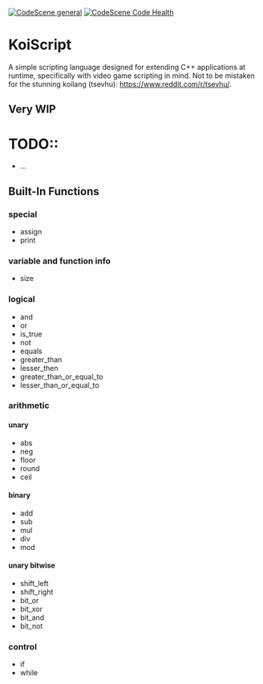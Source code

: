 [![CodeScene general](https://codescene.io/images/analyzed-by-codescene-badge.svg)](https://codescene.io/projects/56597)
[![CodeScene Code Health](https://codescene.io/projects/56597/status-badges/code-health)](https://codescene.io/projects/56597)

# KoiScript
A simple scripting language designed for extending C++ applications at runtime, specifically with video game scripting
in mind. Not to be mistaken for the stunning koilang (tsevhu): https://www.reddit.com/r/tsevhu/.


## Very WIP
# TODO::
- ...


## Built-In Functions
### special
- assign
- print
### variable and function info
- size
### logical
- and
- or
- is_true
- not
- equals
- greater_than
- lesser_then
- greater_than_or_equal_to
- lesser_than_or_equal_to
### arithmetic
#### unary
- abs
- neg
- floor
- round
- ceil
#### binary
- add
- sub
- mul
- div
- mod
#### unary bitwise
- shift_left
- shift_right
- bit_or
- bit_xor
- bit_and
- bit_not
### control
- if
- while
